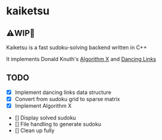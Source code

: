 # kaiketsu
## :warning:WIP:construction:

Kaiketsu is a fast sudoku-solving backend written in C++

It implements Donald Knuth's [Algorithm X](https://en.wikipedia.org/wiki/Knuth%27s_Algorithm_X "algo x")
and [Dancing Links](https://en.wikipedia.org/wiki/Dancing_Links "dancing links")

## TODO

- [X] Implement dancing links data structure
- [X] Convert from sudoku grid to sparse matrix
- [X] Implement Algorithm X
- [] Display solved sudoku
- [] File handling to generate sudoku
- [] Clean up fully


